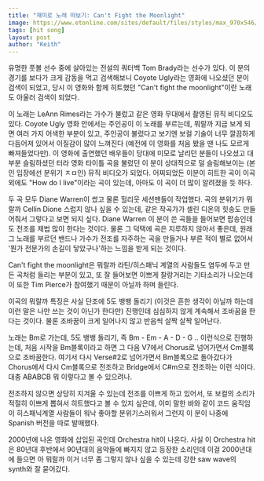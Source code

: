 ```yaml
---
title: "재미로 노래 떠보기: Can't Fight the Moonlight"
image: https://www.etonline.com/sites/default/files/styles/max_970x546/public/images/2020-10/coyote-ugly-gettyimages-163000217.jpg?h=92306eb3&itok=EPQATaSL
tags: [hit song]
layout: post
author: "Keith"
---
```


유명한 풋볼 선수 중에 살아있는 전설의 쿼터백 Tom Brady라는 선수가 있다. 이 분의 경기를 보다가 크게 감동을 먹고 검색해보니 Coyote Ugly라는 영화에 나오셨던 분이 검색이 되었고, 당시 이 영화와 함께 히트했던 "Can't fight the moonlight"이란 노래도 아울러 검색이 되었다.

이 노래는 LeAnn Rimes라는 가수가 불렀고 같은 영화 무대에서 촬영된 뮤직 비디오도 있다. Coyote Ugly 영화 안에서는 주인공이 이 노래를 부르는데, 뭐랄까 지금 보게 되면 여러 가지 어색한 부분이 있고, 주인공이 불렀다고 보기엔 보컬 기술이 너무 깔끔하게 다듬어져 있어서 이질감이 많이 느껴진다 (예전에 이 영화를 처음 봤을 땐 나도 모르게 빠져들었다만). 이 영화에 출연했던 배우들이 당대에 미모로 날리던 분들이 나오셨고 대부분 슬림하셨던 터라 영화 타이틀 곡을 불렀던 이 분이 상대적으로 덜 슬림해보이는 (본인 입장에선 분위기 ㅈㅁ인) 뮤직 비디오가 되었다. 어찌되었든 이분이 히트한 곡이 이곡 외에도 "How do I live"이라는 곡이 있는데, 아마도 이 곡이 더 많이 알려졌을 듯 하다. 

두 곡 모두 Diane Warren이 썼고 물론 헐리웃 세션맨들이 작업했다. 곡의 분위기가 뭐랄까 Cellin Dione 스럽지 않나 싶을 수 있는데, 같은 작곡가가 셀린 디온의 힛송도 만들어줘서 그렇다고 보면 되지 싶다. Diane Warren 이 분이 쓴 곡들을 들어보면 팝송인데도 전조를 제법 많이 한다는 것이다. 물론 그 덕택에 곡은 지루하지 않아서 좋은데, 원래 그 노래를 부르던 밴드나 가수가 전조를 자주하는 곡을 만들거나 부른 적이 별로 없어서 '뭔가 전문가의 손길이 닿았구나'하는 느낌을 받게 되는 것이다.

Can't fight the moonlight은 뭐랄까 라틴/히스패닉 계열의 사람들도 염두에 두고 만든 곡처럼 들리는 부분이 있고, 또 잘 들어보면 이쁘게 찰랑거리는 기타소리가 나오는데 이 또한 Tim Pierce가 참여했기 때문이 아닐까 하며 들린다.

이곡의 뭐랄까 특징은 사실 단조에 5도 뱅뱅 돌리기 (이것은 흔한 생각이 아닐까 하는데 이런 말은 나만 쓰는 것이 아닌가 한다만) 진행인데 심심하지 않게 계속해서 조바꿈을 한다는 것이다. 물론 조바꿈이 크게 일어나지 않고 반음씩 살짝 살짝 일어난다.

노래는 Bm로 가는데, 5도 뱅뱅 돌리기, 즉 Bm - Em - A - D - G .. 이런식으로 진행하는데, 처음 시작을 Bm블록이라고 하면 그 다음 V7에서 Chorus로 넘어가면서 Cm블록으로 조바꿈한다. 여기서 다시 Verse#2로 넘어가면서 Bm블록으로 돌아갔다가 Chorus에서 다시 Cm블록으로 전조하고 Bridge에서 C#m으로 전조하는 이런 식이다. 대충 ABABCB 뭐 이렇다고 볼 수 있으려나.

전조하지 않으면 상당히 지겨울 수 있는데 전조를 이쁘게 하고 있어서, 또 보컬의 소리가 적절히 이쁘게 뽑혀서 히트했다고 볼 수 있지 싶은데, 이미 말한 바와 같이 코드 움직임이 히스패닉계열 사람들이 워낙 좋아할 분위기스러워서 그런지 이 분이 나중에 Spanish 버전을 따로 발매했다.

2000년에 나온 영화에 삽입된 곡인데 Orchestra hit이 나온다. 사실 이 Orchestra hit은 80년대 후반에서 90년대의 음악들에 빠지지 않고 등장한 소리인데 이걸 2000년대에 들으면 아 뭐랄까 이거 너무 좀 그렇지 않나 싶을 수 있는데 강한 saw wave의 synth와 잘 묻어갔다. 